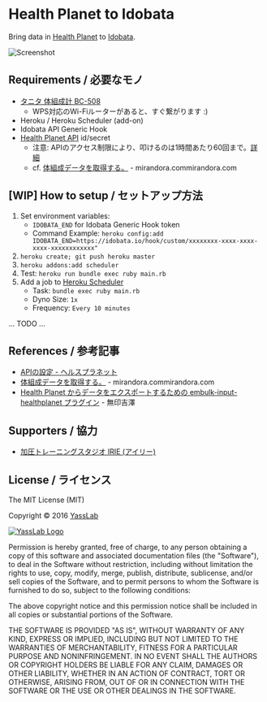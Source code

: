 # Health Planet to Idobata

Bring data in [Health Planet](https://www.healthplanet.jp/) to [Idobata](http://idobata.io).

![Screenshot](https://dl.dropboxusercontent.com/u/2819285/hp2idobata_ss.jpeg)

## Requirements / 必要なモノ

- [タニタ 体組成計 BC-508](http://www.tanita.co.jp/product/g/_TBC508WH/)
   - WPS対応のWi-Fiルーターがあると、すぐ繋がります :)
- Heroku / Heroku Scheduler (add-on)
- Idobata API Generic Hook
- [Health Planet API](https://www.healthplanet.jp/apis/api.html) id/secret
   - 注意: APIのアクセス制限により、叩けるのは1時間あたり60回まで。[詳細](https://www.healthplanet.jp/apis/api.html)
   - cf. [体組成データを取得する。](http://www.mirandora.com/?p=808) - mirandora.commirandora.com


## [WIP] How to setup / セットアップ方法

1. Set environment variables: 
    - `IDOBATA_END` for Idobata Generic Hook token
    - Command Example: `heroku config:add IDOBATA_END=https://idobata.io/hook/custom/xxxxxxxx-xxxx-xxxx-xxxx-xxxxxxxxxxxx"`
2. `heroku create; git push heroku master`
3. `heroku addons:add scheduler`
4. Test: `heroku run bundle exec ruby main.rb`
5. Add a job to [Heroku Scheduler](https://scheduler.heroku.com/dashboard)
   - Task: `bundle exec ruby main.rb`
   - Dyno Size: `1x`
   - Frequency: `Every 10 minutes`

... TODO ...

## References / 参考記事

- [APIの設定 - ヘルスプラネット](https://www.healthplanet.jp/apis/api.html)
- [体組成データを取得する。](http://www.mirandora.com/?p=808) - mirandora.commirandora.com
- [Health Planet からデータをエクスポートするための embulk-input-healthplanet プラグイン](http://muziyoshiz.hatenablog.com/entry/2016/01/11/234921) - 無印吉澤

## Supporters / 協力

- [加圧トレーニングスタジオ IRIE (アイリー)](http://irie1212.jp/)

## License / ライセンス

The MIT License (MIT)

Copyright &copy; 2016 [YassLab](http://yasslab.jp)

[![YassLab Logo](https://dl.dropboxusercontent.com/u/2819285/yasslab_logo_copy.png)](http://yasslab.jp)

Permission is hereby granted, free of charge, to any person obtaining a copy
of this software and associated documentation files (the "Software"), to deal
in the Software without restriction, including without limitation the rights
to use, copy, modify, merge, publish, distribute, sublicense, and/or sell
copies of the Software, and to permit persons to whom the Software is
furnished to do so, subject to the following conditions:

The above copyright notice and this permission notice shall be included in all
copies or substantial portions of the Software.

THE SOFTWARE IS PROVIDED "AS IS", WITHOUT WARRANTY OF ANY KIND, EXPRESS OR
IMPLIED, INCLUDING BUT NOT LIMITED TO THE WARRANTIES OF MERCHANTABILITY,
FITNESS FOR A PARTICULAR PURPOSE AND NONINFRINGEMENT. IN NO EVENT SHALL THE
AUTHORS OR COPYRIGHT HOLDERS BE LIABLE FOR ANY CLAIM, DAMAGES OR OTHER
LIABILITY, WHETHER IN AN ACTION OF CONTRACT, TORT OR OTHERWISE, ARISING FROM,
OUT OF OR IN CONNECTION WITH THE SOFTWARE OR THE USE OR OTHER DEALINGS IN THE
SOFTWARE.
